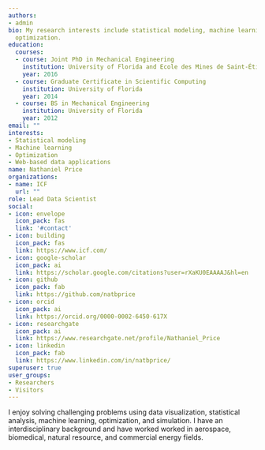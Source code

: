```yaml
---
authors:
- admin
bio: My research interests include statistical modeling, machine learning, and
  optimization.
education:
  courses:
  - course: Joint PhD in Mechanical Engineering
    institution: University of Florida and Ecole des Mines de Saint-Étienne
    year: 2016
  - course: Graduate Certificate in Scientific Computing
    institution: University of Florida
    year: 2014
  - course: BS in Mechanical Engineering
    institution: University of Florida
    year: 2012
email: ""
interests:
- Statistical modeling
- Machine learning
- Optimization
- Web-based data applications
name: Nathaniel Price
organizations:
- name: ICF
  url: ""
role: Lead Data Scientist
social:
- icon: envelope
  icon_pack: fas
  link: '#contact'
- icon: building
  icon_pack: fas
  link: https://www.icf.com/
- icon: google-scholar
  icon_pack: ai
  link: https://scholar.google.com/citations?user=rXaKU0EAAAAJ&hl=en
- icon: github
  icon_pack: fab
  link: https://github.com/natbprice
- icon: orcid
  icon_pack: ai
  link: https://orcid.org/0000-0002-6450-617X
- icon: researchgate
  icon_pack: ai
  link: https://www.researchgate.net/profile/Nathaniel_Price
- icon: linkedin
  icon_pack: fab
  link: https://www.linkedin.com/in/natbprice/
superuser: true
user_groups:
- Researchers
- Visitors
---
```


I enjoy solving challenging problems using data visualization, statistical analysis, machine learning, optimization, and simulation. I have an interdisciplinary background and have worked worked in aerospace, biomedical, natural resource, and commercial energy fields.
